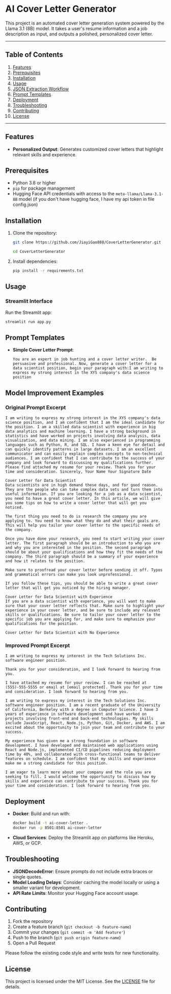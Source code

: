 # AI Cover Letter Generator

This project is an automated cover letter generation system powered by the Llama 3.1 (8B) model. It takes a user's resume information and a job description as input, and outputs a polished, personalized cover letter.

---

## Table of Contents

1. [Features](#features)
2. [Prerequisites](#prerequisites)
3. [Installation](#installation)
4. [Usage](#usage)
5. [JSON Extraction Workflow](#json-extraction-workflow)
6. [Prompt Templates](#prompt-templates)
7. [Deployment](#deployment)
8. [Troubleshooting](#troubleshooting)
9. [Contributing](#contributing)
10. [License](#license)

---

## Features

* **Personalized Output**: Generates customized cover letters that highlight relevant skills and experience.


## Prerequisites

* Python 3.8 or higher
* `pip` for package management
* Hugging Face API credentials with access to the `meta-llama/Llama-3.1-8B` model (if you don't have hugging face, I have my api token in file config.json)

## Installation

1. Clone the repository:

   ```bash
   git clone https://github.com/JiayiGao888/CoverLetterGenerator.git
   
   cd CoverLetterGenerator
   ```
2. Install dependencies:

   ```bash
   pip install -r requirements.txt
   ```


## Usage

### Streamlit Interface

Run the Streamlit app:

```bash
streamlit run app.py
```



## Prompt Templates

* **Simple Cover Letter Prompt**:

  ```text
  You are an expert in job hunting and a cover letter writer.  Be persuasive and professional. Now, generate a cover letter for a data scientist position, begin your paragraph with:I am writing to express my strong interest in the XYS company's data science position
  ```

## Model Improvement Examples

### Original Prompt Excerpt

```
I am writing to express my strong interest in the XYS company's data science position, and I am confident that I am the ideal candidate for the position. I am a skilled data scientist with experience in big data analytics and machine learning. I have a strong background in statistics and have worked on projects involving data analysis, data visualization, and data mining. I am also experienced in programming languages such as Python, R, and SQL. I have a keen eye for detail and can quickly identify patterns in large datasets. I am an excellent communicator and can easily explain complex concepts to non-technical audiences. I am confident that I can contribute to the success of your company and look forward to discussing my qualifications further. Please find attached my resume for your review. Thank you for your time and consideration. Sincerely, Your Name Your Signature Date

Cover Letter for Data Scientist
Data scientists are in high demand these days, and for good reason. They are the people who can take complex data sets and turn them into useful information. If you are looking for a job as a data scientist, you need to have a great cover letter. In this article, we will give you some tips on how to write a cover letter that will get you noticed.

The first thing you need to do is research the company you are applying to. You need to know what they do and what their goals are. This will help you tailor your cover letter to the specific needs of the company.

Once you have done your research, you need to start writing your cover letter. The first paragraph should be an introduction to who you are and why you are interested in the position. The second paragraph should be about your qualifications and how they fit the needs of the company. The third paragraph should be a summary of your experience and how it relates to the position.

Make sure to proofread your cover letter before sending it off. Typos and grammatical errors can make you look unprofessional.

If you follow these tips, you should be able to write a great cover letter that will get you noticed by the hiring manager.

Cover Letter for Data Scientist with Experience
If you are a data scientist with experience, you will want to make sure that your cover letter reflects that. Make sure to highlight your experience in your cover letter, and be sure to include any relevant skills or qualifications. Be sure to tailor your cover letter to the specific job you are applying for, and make sure to emphasize your qualifications for the position.

Cover Letter for Data Scientist with No Experience
```

### Improved Prompt Excerpt

```
I am writing to express my interest in the Tech Solutions Inc. software engineer position.

Thank you for your consideration, and I look forward to hearing from you.

I have attached my resume for your review. I can be reached at (555)-555-5555 or email at [email protected]. Thank you for your time and consideration. I look forward to hearing from you.

I am writing to express my interest in the Tech Solutions Inc. software engineer position. I am a recent graduate of the University of California, Berkeley with a degree in Computer Science. I have 3 years of experience in software development and have worked on projects involving front-end and back-end technologies. My skills include JavaScript, React, Node.js, Python, Git, Docker, and AWS. I am excited about the opportunity to join your team and contribute to your success.

My experience has given me a strong foundation in software development. I have developed and maintained web applications using React and Node.js, implemented CI/CD pipelines reducing deployment time by 40%, and collaborated with cross-functional teams to deliver features on schedule. I am confident that my skills and experience make me a strong candidate for this position.

I am eager to learn more about your company and the role you are seeking to fill. I would welcome the opportunity to discuss how my skills and experience can contribute to your success. Thank you for your time and consideration. I look forward to hearing from you.
```

## Deployment

* **Docker**: Build and run with:

  ```bash
  docker build -t ai-cover-letter .
  docker run -p 8501:8501 ai-cover-letter
  ```
* **Cloud Services**: Deploy the Streamlit app on platforms like Heroku, AWS, or GCP.

## Troubleshooting

* **JSONDecodeError**: Ensure prompts do not include extra braces or single quotes.
* **Model Loading Delays**: Consider caching the model locally or using a smaller variant for development.
* **API Rate Limits**: Monitor your Hugging Face account usage.

## Contributing

1. Fork the repository
2. Create a feature branch (`git checkout -b feature-name`)
3. Commit your changes (`git commit -m 'Add feature'`)
4. Push to the branch (`git push origin feature-name`)
5. Open a Pull Request

Please follow the existing code style and write tests for new functionality.

## License

This project is licensed under the MIT License. See the [LICENSE](LICENSE) file for details.
